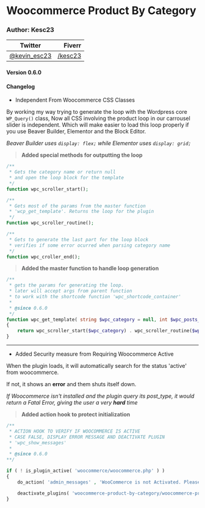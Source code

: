 # Woocommerce Product By Category #

### Author: Kesc23
| Twitter | Fiverr |
|-|-:|
| [@kevin_esc23](https://twitter.com/kevin_esc23) | [/kesc23](https://fiverr.com/kesc23)|

#### Version 0.6.0
#### Changelog

- Independent From Woocommerce CSS Classes

By working my way trying to generate the loop with the Wordpress core `WP_Query()` class,
Now all CSS involving the product loop in our carrousel slider is independent.
Which will make easier to load this loop properly if you use Beaver Builder, Elementor and the Block Editor.

*Beaver Builder uses `display: flex;` while Elementor uses `display: grid;`*


> **Added special methods for outputting the loop**

```Php
/**
 * Gets the category name or return null
 * and open the loop block for the template
 */
function wpc_scroller_start();

/**
 * Gets most of the params from the master function
 * 'wcp_get_template'. Returns the loop for the plugin
 */
Function wpc_scroller_routine();

/**
 * Gets to generate the last part for the loop block
 * verifies if some error ocurred when parsing category name
 */    
function wpc_croller_end();

```

> **Added the master function to handle loop generation**

```php
/**
 * gets the params for generating the loop.
 * later will accept args from parent function
 * to work with the shortcode function 'wpc_shortcode_container'
 *
 * @since 0.6.0
 */
function wpc_get_template( string $wpc_category = null, int $wpc_posts_to_show = null)
{   
    return wpc_scroller_start($wpc_category) . wpc_scroller_routine($wpc_category, $wpc_posts_to_show) . wpc_scroller_end($wpc_category);
}
```
---

- Added Security measure from Requiring Woocommerce Active

When the plugin loads, it will automatically search for the status 'active'
from woocommerce.

If not, it shows an **error** and them shuts itself down. 

*If Woocommerce isn't installed and the plugin query its post_type, it would return a Fatal Error, giving the user a very **hard** time*

> **Added action hook to protect initialization**

```php
/**
 * ACTION HOOK TO VERIFY IF WOOCOMMERCE IS ACTIVE
 * CASE FALSE, DISPLAY ERROR MESSAGE AND DEACTIVATE PLUGIN
 * 'wpc_show_messages' 
 *
 * @since 0.6.0
**/

if ( ! is_plugin_active( 'woocommerce/woocommerce.php' ) )
{
    do_action( 'admin_messages' , 'WooCommerce is not Activated. Please Activate Woocommerce', 'error');

    deactivate_plugins( 'woocommerce-product-by-category/woocommerce-product-by-category.php' );
}
```
